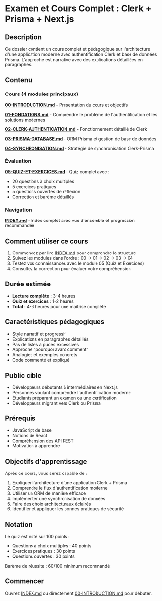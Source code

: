 # Examen et Cours Complet : Clerk + Prisma + Next.js

## Description

Ce dossier contient un cours complet et pédagogique sur l'architecture d'une application moderne avec authentification Clerk et base de données Prisma. L'approche est narrative avec des explications détaillées en paragraphes.

## Contenu

### Cours (4 modules principaux)

**[00-INTRODUCTION.md](./00-INTRODUCTION.md)** - Présentation du cours et objectifs

**[01-FONDATIONS.md](./01-FONDATIONS.md)** - Comprendre le problème de l'authentification et les solutions modernes

**[02-CLERK-AUTHENTICATION.md](./02-CLERK-AUTHENTICATION.md)** - Fonctionnement détaillé de Clerk

**[03-PRISMA-DATABASE.md](./03-PRISMA-DATABASE.md)** - ORM Prisma et gestion de base de données

**[04-SYNCHRONISATION.md](./04-SYNCHRONISATION.md)** - Stratégie de synchronisation Clerk-Prisma

### Évaluation

**[05-QUIZ-ET-EXERCICES.md](./05-QUIZ-ET-EXERCICES.md)** - Quiz complet avec :
- 20 questions à choix multiples
- 5 exercices pratiques
- 5 questions ouvertes de réflexion
- Correction et barème détaillés

### Navigation

**[INDEX.md](./INDEX.md)** - Index complet avec vue d'ensemble et progression recommandée

## Comment utiliser ce cours

1. Commencez par lire [INDEX.md](./INDEX.md) pour comprendre la structure
2. Suivez les modules dans l'ordre : 00 → 01 → 02 → 03 → 04
3. Testez vos connaissances avec le module 05 (Quiz et Exercices)
4. Consultez la correction pour évaluer votre compréhension

## Durée estimée

- **Lecture complète** : 3-4 heures
- **Quiz et exercices** : 1-2 heures
- **Total** : 4-6 heures pour une maîtrise complète

## Caractéristiques pédagogiques

- Style narratif et progressif
- Explications en paragraphes détaillés
- Pas de listes à puces excessives
- Approche "pourquoi avant comment"
- Analogies et exemples concrets
- Code commenté et expliqué

## Public cible

- Développeurs débutants à intermédiaires en Next.js
- Personnes voulant comprendre l'authentification moderne
- Étudiants préparant un examen ou une certification
- Développeurs migrant vers Clerk ou Prisma

## Prérequis

- JavaScript de base
- Notions de React
- Compréhension des API REST
- Motivation à apprendre

## Objectifs d'apprentissage

Après ce cours, vous serez capable de :

1. Expliquer l'architecture d'une application Clerk + Prisma
2. Comprendre le flux d'authentification moderne
3. Utiliser un ORM de manière efficace
4. Implémenter une synchronisation de données
5. Faire des choix architecturaux éclairés
6. Identifier et appliquer les bonnes pratiques de sécurité

## Notation

Le quiz est noté sur 100 points :
- Questions à choix multiples : 40 points
- Exercices pratiques : 30 points
- Questions ouvertes : 30 points

Barème de réussite : 60/100 minimum recommandé

## Commencer

Ouvrez [INDEX.md](./INDEX.md) ou directement [00-INTRODUCTION.md](./00-INTRODUCTION.md) pour débuter.


